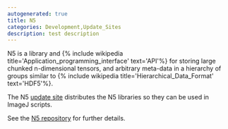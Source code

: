 ```yaml
---
autogenerated: true
title: N5
categories: Development,Update_Sites
description: test description
---
```


N5 is a library and {% include wikipedia title='Application\_programming\_interface' text='API'%} for storing large chunked n-dimensional tensors, and arbitrary meta-data in a hierarchy of groups similar to {% include wikipedia title='Hierarchical\_Data\_Format' text='HDF5'%}.

The N5 [update site](Update_site) distributes the N5 libraries so they can be used in ImageJ scripts.

See the [N5 repository](https://github.com/saalfeldlab/n5) for further details.

 
